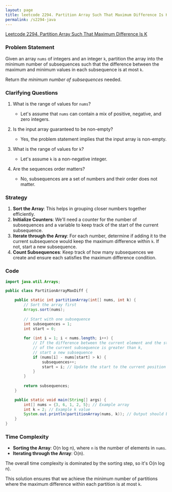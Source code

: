 ```yaml
---
layout: page
title: leetcode 2294. Partition Array Such That Maximum Difference Is K
permalink: /s2294-java
---
```

[Leetcode 2294. Partition Array Such That Maximum Difference Is K](https://algoadvance.github.io/algoadvance/l2294)
### Problem Statement

Given an array `nums` of integers and an integer `k`, partition the array into the minimum number of subsequences such that the difference between the maximum and minimum values in each subsequence is at most `k`.

Return *the minimum number of subsequences* needed.

### Clarifying Questions

1. What is the range of values for `nums`?
   - Let's assume that `nums` can contain a mix of positive, negative, and zero integers.
   
2. Is the input array guaranteed to be non-empty?
   - Yes, the problem statement implies that the input array is non-empty.

3. What is the range of values for `k`?
   - Let's assume `k` is a non-negative integer.

4. Are the sequences order matters?
   - No, subsequences are a set of numbers and their order does not matter.

### Strategy

1. **Sort the Array**: This helps in grouping closer numbers together efficiently.
2. **Initialize Counters**: We'll need a counter for the number of subsequences and a variable to keep track of the start of the current subsequence.
3. **Iterate through the Array**: For each number, determine if adding it to the current subsequence would keep the maximum difference within `k`. If not, start a new subsequence.
4. **Count Subsequences**: Keep track of how many subsequences we create and ensure each satisfies the maximum difference condition.

### Code

```java
import java.util.Arrays;

public class PartitionArrayMaxDiff {

    public static int partitionArray(int[] nums, int k) {
        // Sort the array first
        Arrays.sort(nums);
        
        // Start with one subsequence
        int subsequences = 1;
        int start = 0;
        
        for (int i = 1; i < nums.length; i++) {
            // If the difference between the current element and the start
            // of the current subsequence is greater than k,
            // start a new subsequence
            if (nums[i] - nums[start] > k) {
                subsequences++;
                start = i; // Update the start to the current position
            }
        }
        
        return subsequences;
    }

    public static void main(String[] args) {
        int[] nums = {3, 6, 1, 2, 5}; // Example array
        int k = 2; // Example k value
        System.out.println(partitionArray(nums, k)); // Output should be 2
    }
}
```

### Time Complexity

- **Sorting the Array**: O(n log n), where `n` is the number of elements in `nums`.
- **Iterating through the Array**: O(n).

The overall time complexity is dominated by the sorting step, so it's O(n log n).

This solution ensures that we achieve the minimum number of partitions where the maximum difference within each partition is at most `k`.